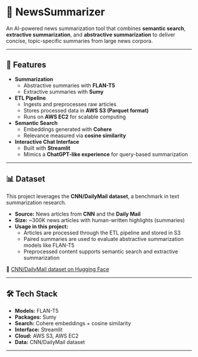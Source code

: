# 📰 NewsSummarizer  

An AI-powered news summarization tool that combines **semantic search**, **extractive summarization**, and **abstractive summarization** to deliver concise, topic-specific summaries from large news corpora.  

---

## 🚀 Features  

- **Summarization**  
  - Abstractive summaries with **FLAN-T5**  
  - Extractive summaries with **Sumy**  
- **ETL Pipeline**  
  - Ingests and preprocesses raw articles  
  - Stores processed data in **AWS S3 (Parquet format)**  
  - Runs on **AWS EC2** for scalable computing  
- **Semantic Search**  
  - Embeddings generated with **Cohere**  
  - Relevance measured via **cosine similarity**  
- **Interactive Chat Interface**  
  - Built with **Streamlit**  
  - Mimics a **ChatGPT-like experience** for query-based summarization  

---

## 📊 Dataset  

This project leverages the **CNN/DailyMail dataset**, a benchmark in text summarization research.  

- **Source:** News articles from **CNN** and the **Daily Mail**  
- **Size:** ~300K news articles with human-written highlights (summaries)  
- **Usage in this project:**  
  - Articles are processed through the ETL pipeline and stored in S3  
  - Paired summaries are used to evaluate abstractive summarization models like FLAN-T5  
  - Preprocessed content supports semantic search and extractive summarization  

🔗 [CNN/DailyMail dataset on Hugging Face](https://huggingface.co/datasets/cnn_dailymail)  

---

## 🛠️ Tech Stack  

- **Models:** FLAN-T5
- **Packages:** Sumy 
- **Search:** Cohere embeddings + cosine similarity  
- **Interface:** Streamlit  
- **Cloud:** AWS S3, AWS EC2  
- **Data:** CNN/DailyMail dataset  

---
